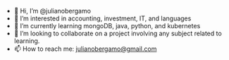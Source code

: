 - 👋 Hi, I’m @julianobergamo
- 👀 I’m interested in accounting, investment, IT, and languages
- 🌱 I’m currently learning mongoDB, java, python, and kubernetes
- 💞️ I’m looking to collaborate on a project involving any subject related to learning.
- 📫 How to reach me: julianobergamo@gmail.com

<!---
julianobergamo/julianobergamo is a ✨ special ✨ repository because its `README.md` (this file) appears on your GitHub profile.
You can click the Preview link to take a look at your changes.
--->
